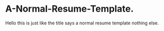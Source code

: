# A-Normal-Resume-Template.
Hello this is just like the title says a normal resume template nothing else.
